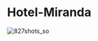 # Hotel-Miranda
![827shots_so](https://github.com/user-attachments/assets/6d1b93ba-0f42-4972-9044-db6e961c2bb2)
